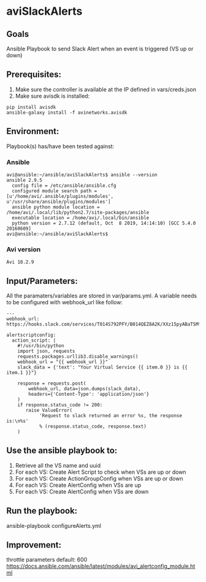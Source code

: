 # aviSlackAlerts

## Goals
Ansible Playbook to send Slack Alert when an event is triggered (VS up or down)

## Prerequisites:
1. Make sure the controller is available at the IP defined in vars/creds.json
2. Make sure avisdk is installed:
```
pip install avisdk
ansible-galaxy install -f avinetworks.avisdk
```

## Environment:
Playbook(s) has/have been tested against:

### Ansible

```
avi@ansible:~/ansible/aviSlackAlerts$ ansible --version
ansible 2.9.5
  config file = /etc/ansible/ansible.cfg
  configured module search path = [u'/home/avi/.ansible/plugins/modules', u'/usr/share/ansible/plugins/modules']
  ansible python module location = /home/avi/.local/lib/python2.7/site-packages/ansible
  executable location = /home/avi/.local/bin/ansible
  python version = 2.7.12 (default, Oct  8 2019, 14:14:10) [GCC 5.4.0 20160609]
avi@ansible:~/ansible/aviSlackAlerts$
```

### Avi version

```
Avi 18.2.9
```

## Input/Parameters:

All the paramaters/variables are stored in var/params.yml. A variable needs to be configured with webhook_url like follow:
```
---
webhook_url: https://hooks.slack.com/services/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

alertscriptconfig:
  action_script: |
    #!/usr/bin/python
    import json, requests
    requests.packages.urllib3.disable_warnings()
    webhook_url = "{{ webhook_url }}"
    slack_data = {'text': "Your Virtual Service {{ item.0 }} is {{ item.1 }}"}

    response = requests.post(
        webhook_url, data=json.dumps(slack_data),
        headers={'Content-Type': 'application/json'}
    )
    if response.status_code != 200:
       raise ValueError(
            'Request to slack returned an error %s, the response is:\n%s'
            % (response.status_code, response.text)
    )
```

## Use the ansible playbook to:
1. Retrieve all the VS name and uuid
2. For each VS: Create Alert Script to check when VSs are up or down
3. For each VS: Create ActionGroupConfig when VSs are up or down
4. For each VS: Create AlertConfig when VSs are up
5. For each VS: Create AlertConfig when VSs are down

## Run the playbook:
ansible-playbook configureAlerts.yml

## Improvement:
throttle parameters default: 600
https://docs.ansible.com/ansible/latest/modules/avi_alertconfig_module.html
